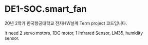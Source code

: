 # DE1-SOC.smart_fan

20년 2학기 한국항공대학교 전자HW설계 Term project 코드입니다.

It need 2 servo motors, 1DC motor, 1 Infrared Sensor, LM35, humidity sensor.
